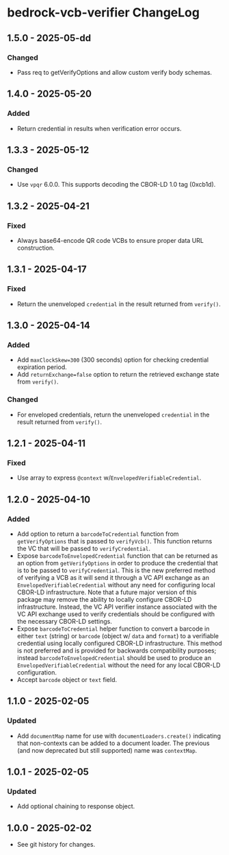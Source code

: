 # bedrock-vcb-verifier ChangeLog

## 1.5.0 - 2025-05-dd

### Changed
- Pass req to getVerifyOptions and allow custom verify body schemas.

## 1.4.0 - 2025-05-20

### Added
- Return credential in results when verification error occurs.

## 1.3.3 - 2025-05-12

### Changed
- Use `vpqr` 6.0.0. This supports decoding the CBOR-LD 1.0 tag (0xcb1d).

## 1.3.2 - 2025-04-21

### Fixed
- Always base64-encode QR code VCBs to ensure proper data URL construction.

## 1.3.1 - 2025-04-17

### Fixed
- Return the unenveloped `credential` in the result returned from `verify()`.

## 1.3.0 - 2025-04-14

### Added
- Add `maxClockSkew=300` (300 seconds) option for checking credential
  expiration period.
- Add `returnExchange=false` option to return the retrieved exchange
  state from `verify()`.

### Changed
- For enveloped credentials, return the unenveloped `credential` in the
  result returned from `verify()`.

## 1.2.1 - 2025-04-11

### Fixed
- Use array to express `@context` w/`EnvelopedVerifiableCredential`.

## 1.2.0 - 2025-04-10

### Added
- Add option to return a `barcodeToCredential` function from
  `getVerifyOptions` that is passed to `verifyVcb()`. This function returns
  the VC that will be passed to `verifyCredential`.
- Expose `barcodeToEnvelopedCredential` function that can be returned as an
  option from `getVerifyOptions` in order to produce the credential that is
  to be passed to `verifyCredential`. This is the new preferred method of
  verifying a VCB as it will send it through a VC API exchange as an
  `EnvelopedVerifiableCredential` without any need for configuring local
  CBOR-LD infrastructure. Note that a future major version of this package may
  remove the ability to locally configure CBOR-LD infrastructure. Instead,
  the VC API verifier instance associated with the VC API exchange used to
  verify credentials should be configured with the necessary CBOR-LD settings.
- Expose `barcodeToCredential` helper function to convert a barcode in
  either `text` (string) or `barcode` (object w/ `data` and `format`) to
  a verifiable credential using locally configured CBOR-LD infrastructure. This
  method is not preferred and is provided for backwards compatibility purposes;
  instead `barcodeToEnvelopedCredential` should be used to produce an
  `EnvelopedVerifiableCredential` without the need for any local CBOR-LD
  configuration.
- Accept `barcode` object or `text` field.

## 1.1.0 - 2025-02-05

### Updated
- Add `documentMap` name for use with `documentLoaders.create()` indicating
  that non-contexts can be added to a document loader. The previous (and
  now deprecated but still supported) name was `contextMap`.

## 1.0.1 - 2025-02-05

### Updated
- Add optional chaining to response object.

## 1.0.0 - 2025-02-02

- See git history for changes.
